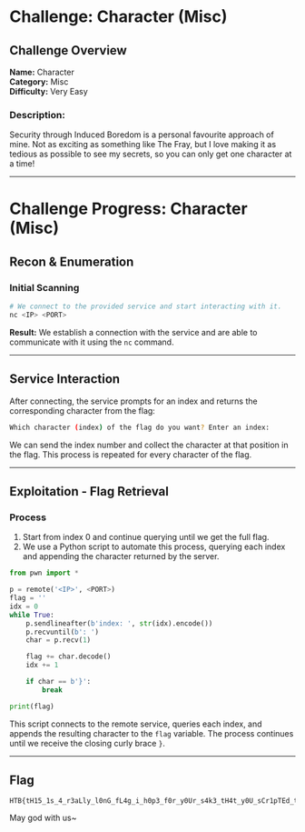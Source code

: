 # Challenge: Character (Misc)

## Challenge Overview

**Name:** Character  
**Category:** Misc  
**Difficulty:** Very Easy

### Description:

Security through Induced Boredom is a personal favourite approach of mine. Not as exciting as something like The Fray, but I love making it as tedious as possible to see my secrets, so you can only get one character at a time!

---

# Challenge Progress: Character (Misc)

## Recon & Enumeration

### Initial Scanning

```bash
# We connect to the provided service and start interacting with it.
nc <IP> <PORT>
````

**Result:**
We establish a connection with the service and are able to communicate with it using the `nc` command.

---

## Service Interaction

After connecting, the service prompts for an index and returns the corresponding character from the flag:

```bash
Which character (index) of the flag do you want? Enter an index:
```

We can send the index number and collect the character at that position in the flag. This process is repeated for every character of the flag.

---

## Exploitation - Flag Retrieval

### Process

1. Start from index 0 and continue querying until we get the full flag.
2. We use a Python script to automate this process, querying each index and appending the character returned by the server.

```python
from pwn import *

p = remote('<IP>', <PORT>)
flag = ''
idx = 0
while True:
    p.sendlineafter(b'index: ', str(idx).encode())
    p.recvuntil(b': ')
    char = p.recv(1)

    flag += char.decode()
    idx += 1

    if char == b'}':
        break

print(flag)
```

This script connects to the remote service, queries each index, and appends the resulting character to the `flag` variable. The process continues until we receive the closing curly brace `}`.

---

## Flag

```
HTB{tH15_1s_4_r3aLly_l0nG_fL4g_i_h0p3_f0r_y0Ur_s4k3_tH4t_y0U_sCr1pTEd_tH1s_oR_els3_iT_t0oK_qU1t3_l0ng!!}
```

May god with us~